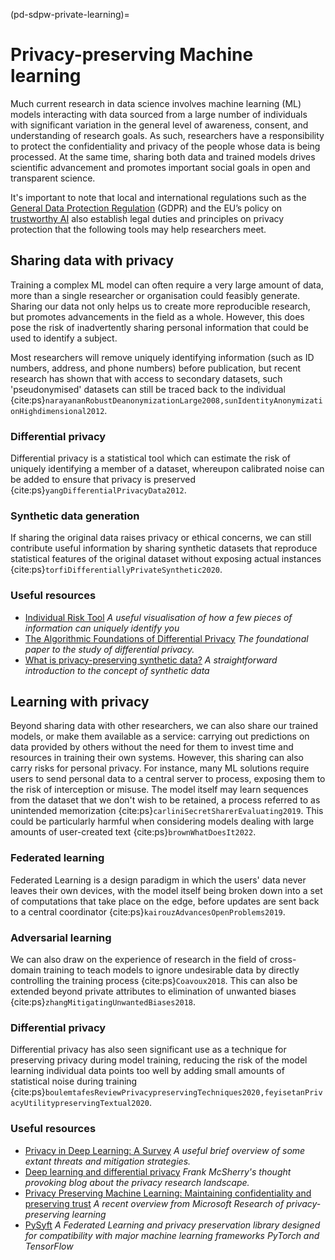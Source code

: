 (pd-sdpw-private-learning)=

# Privacy-preserving Machine learning

Much current research in data science involves machine learning (ML) models interacting with data sourced from a large number of individuals with significant variation in the general level of awareness, consent, and understanding of research goals. As such, researchers have a responsibility to protect the confidentiality and privacy of the people whose data is being processed. At the same time, sharing both data and trained models drives scientific advancement and promotes important social goals in open and transparent science.

It's important to note that local and international regulations such as the [General Data Protection Regulation](https://gdpr-info.eu/) (GDPR) and the EU’s policy on [trustworthy AI](https://digital-strategy.ec.europa.eu/en/policies/european-approach-artificial-intelligence) also establish legal duties and principles on privacy protection that the following tools may help researchers meet.

## Sharing data with privacy

Training a complex ML model can often require a very large amount of data, more than a single researcher or organisation could feasibly generate. Sharing our data not only helps us to create more reproducible research, but promotes advancements in the field as a whole. However, this does pose the risk of inadvertently sharing personal information that could be used to identify a subject.

Most researchers will remove uniquely identifying information (such as ID numbers, address, and phone numbers) before publication, but recent research has shown that with access to secondary datasets, such 'pseudonymised' datasets can still be traced back to the individual {cite:ps}`narayananRobustDeanonymizationLarge2008,sunIdentityAnonymizationHighdimensional2012`.

### Differential privacy

Differential privacy is a statistical tool which can estimate the risk of uniquely identifying a member of a dataset, whereupon calibrated noise can be added to ensure that privacy is preserved {cite:ps}`yangDifferentialPrivacyData2012`.

### Synthetic data generation

If sharing the original data raises privacy or ethical concerns, we can still contribute useful information by sharing synthetic datasets that reproduce statistical features of the original dataset without exposing actual instances {cite:ps}`torfiDifferentiallyPrivateSynthetic2020`.

### Useful resources

- [Individual Risk Tool](https://cpg.doc.ic.ac.uk/individual-risk/) *A useful visualisation of how a few pieces of information can uniquely identify you*
- [The Algorithmic Foundations
of Differential Privacy](https://privacytools.seas.harvard.edu/files/privacytools/files/the_algorithmic_foundations_of_differential_privacy_0.pdf) *The foundational paper to the study of differential privacy.*
- [What is privacy-preserving synthetic data?](https://www.statice.ai/post/what-is-synthetic-data-introduction) *A straightforward introduction to the concept of synthetic data*

## Learning with privacy

Beyond sharing data with other researchers, we can also share our trained models, or make them available as a service: carrying out predictions on data provided by others without the need for them to invest time and resources in training their own systems. However, this sharing can also carry risks for personal privacy. For instance, many ML solutions require users to send personal data to a central server to process, exposing them to the risk of interception or misuse. The model itself may learn sequences from the dataset that we don't wish to be retained, a process referred to as unintended memorization {cite:ps}`carliniSecretSharerEvaluating2019`. This could be particularly harmful when considering models dealing with large amounts of user-created text {cite:ps}`brownWhatDoesIt2022`.

### Federated learning

Federated Learning is a design paradigm in which the users' data never leaves their own devices, with the model itself being broken down into a set of computations that take place on the edge, before updates are sent back to a central coordinator {cite:ps}`kairouzAdvancesOpenProblems2019`.

### Adversarial learning

We can also draw on the experience of research in the field of cross-domain training to teach models to ignore undesirable data by directly controlling the training process {cite:ps}`Coavoux2018`. This can also be extended beyond private attributes to elimination of unwanted biases {cite:ps}`zhangMitigatingUnwantedBiases2018`.

### Differential privacy

Differential privacy has also seen significant use as a technique for preserving privacy during model training, reducing the risk of the model learning individual data points too well by adding small amounts of statistical noise during training {cite:ps}`boulemtafesReviewPrivacypreservingTechniques2020,feyisetanPrivacyUtilitypreservingTextual2020`.

### Useful resources

- [Privacy in Deep Learning: A Survey](https://cseweb.ucsd.edu/~fmireshg/survey_pvdl_2020.pdf) *A useful brief overview of some extant threats and mitigation strategies.*
- [Deep learning and differential privacy](https://github.com/frankmcsherry/blog/blob/fdc265de245a82beb38b9a4f28799ef12f556ac1/posts/2017-10-27.md) *Frank McSherry's thought provoking blog about the privacy research landscape.*
- [Privacy Preserving Machine Learning: Maintaining confidentiality and preserving trust](https://www.microsoft.com/en-us/research/blog/privacy-preserving-machine-learning-maintaining-confidentiality-and-preserving-trust/) *A recent overview from Microsoft Research of privacy-preserving learning*
- [PySyft](https://github.com/OpenMined/PySyft) *A Federated Learning and privacy preservation library designed for compatibility with major machine learning frameworks PyTorch and TensorFlow*
